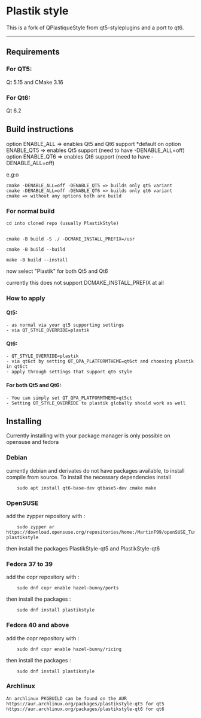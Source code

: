 # Plastik style

This is a fork of QPlastiqueStyle from qt5-styleplugins and a port to qt6.

----------------------

## Requirements

### For QT5:
Qt 5.15 and CMake 3.16

### For Qt6:
Qt 6.2

## Build instructions
option ENABLE_ALL => enables Qt5 and Qt6 support *default on
option ENABLE_QT5 => enables Qt5 support (need to have -DENABLE_ALL=off)
option ENABLE_QT6 => enables Qt6 support (need to have -DENABLE_ALL=off)

e.g:o

    cmake -DENABLE_ALL=off -DENABLE_QT5 => builds only qt5 variant
    cmake -DENABLE_ALL=off -DENABLE_QT6 => builds only qt6 variant
    cmake => without any options both are build

### For normal build
    
    cd into cloned repo (usually PlastikStyle)
    

    cmake -B build -S ./ -DCMAKE_INSTALL_PREFIX=/usr

    cmake -B build --build

    make -B build --install

now select "Plastik" for both Qt5 and Qt6


currently this does not support DCMAKE_INSTALL_PREFIX at all

### How to apply

#### Qt5: 
    - as normal via your qt5 supporting settings
    - via QT_STYLE_OVERRIDE=plastik

#### Qt6:
    - QT_STYLE_OVERRIDE=plastik  
    - via qt6ct by setting QT_QPA_PLATFORMTHEME=qt6ct and choosing plastik in qt6ct
    - apply through settings that support qt6 style

#### For both Qt5 and Qt6:
    - You can simply set QT_QPA_PLATFORMTHEME=qt5ct 
    - Setting QT_STYLE_OVERRIDE to plastik globally should work as well

## Installing
Currently installing with your package manager is only possible on opensuse and fedora

### Debian
currently debian and derivates do not have packages available, to install compile from source. To install the necessary dependencies install

        sudo apt install qt6-base-dev qtbase5-dev cmake make 

### OpenSUSE
add the zypper repository with :
        
        sudo zypper ar https://download.opensuse.org/repositories/home:/MartinF99/openSUSE_Tumbleweed/ plastikstyle

then install the packages
PlastikStyle-qt5 and PlastikStyle-qt6

### Fedora 37 to 39
add the copr repository with :
        
        sudo dnf copr enable hazel-bunny/ports 

then install the packages :

        sudo dnf install plastikstyle

### Fedora 40 and above
add the copr repository with :
        
        sudo dnf copr enable hazel-bunny/ricing

then install the packages :

        sudo dnf install plastikstyle
        
### Archlinux
    An archlinux PKGBUILD can be found on the AUR
    https://aur.archlinux.org/packages/plastikstyle-qt5 for qt5
    https://aur.archlinux.org/packages/plastikstyle-qt6 for qt6
    
